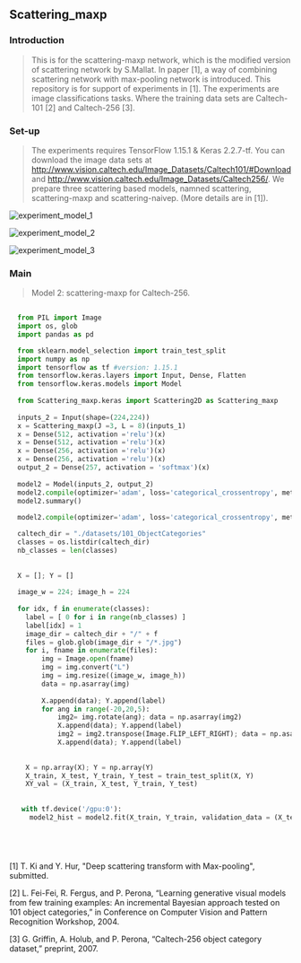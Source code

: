 ## Scattering_maxp

### Introduction
> This is for the scattering-maxp network, which is the modified version of scattering network by S.Mallat. In paper [1], a way of combining scattering network with max-pooling network is introduced. This repository is for support of experiments in [1]. The experiments are image classifications tasks. Where the training data sets are Caltech-101 [2] and Caltech-256 [3]. 


### Set-up 
> The experiments requires TensorFlow 1.15.1 & Keras 2.2.7-tf. You can download the image data sets at http://www.vision.caltech.edu/Image_Datasets/Caltech101/#Download
and http://www.vision.caltech.edu/Image_Datasets/Caltech256/. We prepare three scattering based models, namned scattering, scattering-maxp and scattering-naivep. (More details are in [1]).

![experiment_model_1](https://user-images.githubusercontent.com/55676509/100437400-0802a580-30e4-11eb-821d-e6fd223821a9.png)

![experiment_model_2](https://user-images.githubusercontent.com/55676509/100437431-1650c180-30e4-11eb-8a1a-a4957d9ba7bc.png)

![experiment_model_3](https://user-images.githubusercontent.com/55676509/100437445-19e44880-30e4-11eb-9fb0-4ae145a6cbd8.png)


### Main 
> Model 2: scattering-maxp for Caltech-256.


```python
  
  from PIL import Image
  import os, glob
  import pandas as pd

  from sklearn.model_selection import train_test_split
  import numpy as np
  import tensorflow as tf #version: 1.15.1
  from tensorflow.keras.layers import Input, Dense, Flatten 
  from tensorflow.keras.models import Model
  
  from Scattering_maxp.keras import Scattering2D as Scattering_maxp
  
  inputs_2 = Input(shape=(224,224))
  x = Scattering_maxp(J =3, L = 8)(inputs_1)
  x = Dense(512, activation ='relu')(x)
  x = Dense(512, activation ='relu')(x)
  x = Dense(256, activation ='relu')(x)
  x = Dense(256, activation ='relu')(x)
  output_2 = Dense(257, activation = 'softmax')(x)
  
  model2 = Model(inputs_2, output_2)
  model2.compile(optimizer='adam', loss='categorical_crossentropy', metrics=['accuracy'])
  model2.summary()
  
  model2.compile(optimizer='adam', loss='categorical_crossentropy', metrics=['accuracy'])

  caltech_dir = "./datasets/101_ObjectCategories"
  classes = os.listdir(caltech_dir)
  nb_classes = len(classes)
  
  
  X = []; Y = []
  
  image_w = 224; image_h = 224
  
  for idx, f in enumerate(classes):
    label = [ 0 for i in range(nb_classes) ]
    label[idx] = 1
    image_dir = caltech_dir + "/" + f
    files = glob.glob(image_dir + "/*.jpg")
    for i, fname in enumerate(files):
        img = Image.open(fname)
        img = img.convert("L")
        img = img.resize((image_w, image_h))        
        data = np.asarray(img)
        
        X.append(data); Y.append(label)
        for ang in range(-20,20,5):
            img2= img.rotate(ang); data = np.asarray(img2)
            X.append(data); Y.append(label)
            img2 = img2.transpose(Image.FLIP_LEFT_RIGHT); data = np.asarray(img2)
            X.append(data); Y.append(label)
            
            
    X = np.array(X); Y = np.array(Y)
    X_train, X_test, Y_train, Y_test = train_test_split(X, Y)
    XY_val = (X_train, X_test, Y_train, Y_test)
    
  
   with tf.device('/gpu:0'):
     model2_hist = model2.fit(X_train, Y_train, validation_data = (X_test,Y_test), callbacks =[callback], epochs=300, batch_size=256)






```



[1] T. Ki and Y. Hur, "Deep scattering transform with Max-pooling", submitted.

[2] L. Fei-Fei, R. Fergus, and P. Perona, “Learning generative visual models from few
training examples: An incremental Bayesian approach tested on 101 object categories,”
in Conference on Computer Vision and Pattern Recognition Workshop, 2004.

[3] G. Griffin, A. Holub, and P. Perona, “Caltech-256 object category dataset,” preprint,
2007.
